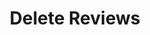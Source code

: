 ---
title: Delete Reviews
excerpt: >-
  This endpoint is used to delete multiple review object. You can pass a length
  1 list of review IDs to delete a single review.
api:
  file: openapi-(2).json
  operationId: delete_reviews
hidden: false
---